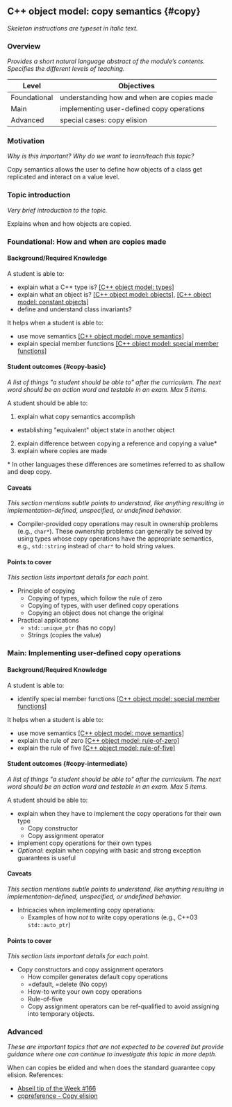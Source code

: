 ## C++ object model: copy semantics {#copy}

_Skeleton instructions are typeset in italic text._

### Overview

_Provides a short natural language abstract of the module’s contents._
_Specifies the different levels of teaching._

<table>
  <thead>
    <th>Level</th>
    <th>Objectives</th>
  </thead>
  <tr>
    <td>Foundational</td>
    <td>understanding how and when are copies made</td>
  </tr>
  <tr>
    <td>Main</td>
    <td>implementing user-defined copy operations</td>
  </tr>
  <tr>
    <td>Advanced</td>
    <td>special cases: copy elision</td>
  </tr>
</table>

### Motivation

_Why is this important?_
_Why do we want to learn/teach this topic?_

Copy semantics allows the user to define how objects of a class get replicated and interact on a value level.

### Topic introduction

_Very brief introduction to the topic._

Explains when and how objects are copied.

### Foundational: How and when are copies made


#### Background/Required Knowledge


A student is able to:
* explain what a C++ type is?               [[C++ object model: types]][1]
* explain what an object is?                [[C++ object model: objects]][2], [[C++ object model: constant objects]][3]
* define and understand class invariants?

It helps when a student is able to:
* use move semantics                        [[C++ object model: move semantics]][4]
* explain special member functions          [[C++ object model: special member functions]][5]

#### Student outcomes {#copy-basic}

_A list of things "a student should be able to" after the curriculum._
_The next word should be an action word and testable in an exam._
_Max 5 items._

A student should be able to:

1. explain what copy semantics accomplish
  * establishing "equivalent" object state in another object
2. explain difference between copying a reference and copying a value\*
3. explain where copies are made

\* In other languages these differences are sometimes referred to as shallow and deep copy.

#### Caveats

_This section mentions subtle points to understand, like anything resulting in
implementation-defined, unspecified, or undefined behavior._

* Compiler-provided copy operations may result in ownership problems (e.g., `char*`). These ownership problems can generally be solved by using types whose copy operations have the appropriate semantics, e.g., `std::string` instead of `char*` to hold string values.

#### Points to cover

_This section lists important details for each point._

* Principle of copying
  * Copying of types, which follow the rule of zero
  * Copying of types, with user defined copy operations
  * Copying an object does not change the original
* Practical applications
  * `std::unique_ptr`  (has no copy)
  * Strings (copies the value) 


### Main: Implementing user-defined copy operations


#### Background/Required Knowledge


A student is able to:
* identify special member functions       [[C++ object model: special member functions]][5]

It helps when a student is able to:
* use move semantics                      [[C++ object model: move semantics]][4]
* explain the rule of zero                [[C++ object model: rule-of-zero]][7]
* explain the rule of five                [[C++ object model: rule-of-five]][6]

#### Student outcomes {#copy-intermediate}

_A list of things "a student should be able to" after the curriculum._
_The next word should be an action word and testable in an exam._
_Max 5 items._

A student should be able to:
* explain when they have to implement the copy operations for their own type
  * Copy constructor
  * Copy assignment operator
* implement copy operations for their own types
* _Optional_: explain when copying with basic and strong exception guarantees is useful

#### Caveats

_This section mentions subtle points to understand, like anything resulting in
implementation-defined, unspecified, or undefined behavior._

* Intricacies when implementing copy operations:
  * Examples of how _not_ to write copy operations (e.g., C++03 `std::auto_ptr`)

#### Points to cover

_This section lists important details for each point._

* Copy constructors and copy assignment operators
  * How compiler generates default copy operations
  * =default, =delete (No copy)
  * How-to write your own copy operations
  * Rule-of-five
  * Copy assignment operators can be ref-qualified to avoid assigning into temporary objects.

### Advanced

_These are important topics that are not expected to be covered but provide
guidance where one can continue to investigate this topic in more depth._

When can copies be elided and when does the standard guarantee copy elision.
References:
* [Abseil tip of the Week #166](https://abseil.io/tips/166)
* [cppreference - Copy elision](https://en.cppreference.com/w/cpp/language/copy_elision)

[1]: ../object-model/types.md
[2]: ../object-model/objects.md
[3]: ../object-model/constant-objects.md
[4]: ../object-model/move-semantics.md
[5]: ../object-model/special-member-functions.md
[6]: ../object-model/rule-of-five.md
[7]: ../object-model/rule-of-zero.md
